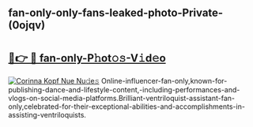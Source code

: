 ## fan-only-only-fans​-leaked-photo​-Private-(0ojqv)


# <h2><a href="https://mediaupload.pro?title=fan-only&ref=git">🔗👉 🔴 fan-only-P𝚑ot𝚘𝚜-V𝚒d𝚎o</a></h2>

[![Corinna Kopf Nue Nu𝚍e𝚜](https://i.imgur.com/0qMVB7G.gif)](https://mediaupload.pro?title=fan-only&ref=git)
Online-influencer-fan-only,known-for-publishing-dance-and-lifestyle-content,-including-performances-and-vlogs-on-social-media-platforms.Brilliant-ventriloquist-assistant-fan-only,celebrated-for-their-exceptional-abilities-and-accomplishments-in-assisting-ventriloquists.  